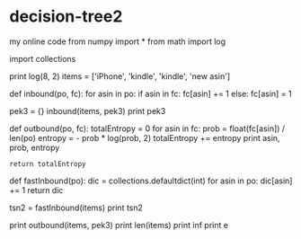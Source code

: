 # decision-tree2
my online code
from numpy import *
from math import log

import collections


print log(8, 2)
items = ['iPhone', 'kindle', 'kindle', 'new asin']


def inbound(po, fc):
    for asin in po:
        if asin in fc:
            fc[asin] += 1
        else:
            fc[asin] = 1


pek3 = {}
inbound(items, pek3)
print pek3


def outbound(po, fc):
    totalEntropy = 0
    for asin in fc:
        prob = float(fc[asin]) / len(po)
        entropy = - prob * log(prob, 2)
        totalEntropy += entropy
        print asin, prob, entropy

    return totalEntropy


def fastInbound(po):
    dic = collections.defaultdict(int)
    for asin in po:
        dic[asin] += 1
    return dic


tsn2 = fastInbound(items)
print tsn2

print outbound(items, pek3)
print len(items)
print inf
print e
